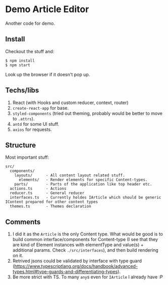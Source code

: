 # Demo Article Editor

Another code for demo.

## Install

Checkout the stuff and:

```
$ npm install
$ npm start
```

Look up the browser if it doesn't pop up.

## Techs/libs
1. React (with Hooks and custom reducer, context, router)
2. `create-react-app` for base.
3. `styled-components` (tried out theming, probably would be better to move to `.attrs`).
4. `antd` for some UI stuff.
5. `axios` for requests.

## Structure

Most important stuff:

```
src/
  components/
    layouts/      - All content layout related stuff.
      elements/   - Render elements for specific Content-types.
    parts/        - Parts of the application like top header etc.
  actions.ts      - Actions
  reducer.ts      - General reducer
  interfaces.ts   - Currently holdes IArticle which should be generic IContent prepared for other content types
  themes.ts       - Themes declaration
```


## Comments
1. I did it as the `Article` is the only Content type. What would be good is to build common interface/components for Content-type (I see that they are kind of Element instances with elementType and value(s) + additional params. Check `./src/interfaces`), and then build rendering on it.
2. Retrived jsons could be validated by interface with type guard (https://www.typescriptlang.org/docs/handbook/advanced-types.html#type-guards-and-differentiating-types).
3. Be more strict with TS. To many `any`s even for `IArticle` I already have :P